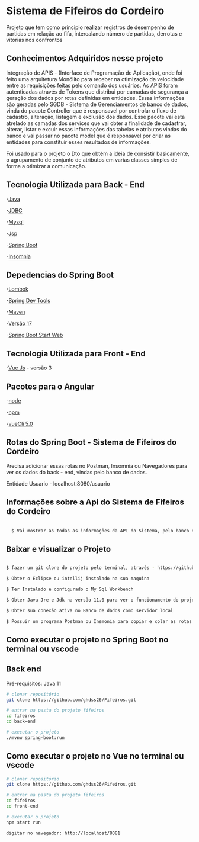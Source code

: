 # Sistema de Fifeiros do Cordeiro 

Projeto que tem como principio realizar registros de desempenho de partidas em relação ao fifa, intercalando número de partidas, derrotas e vitorias 
nos confrontos 

## Conhecimentos Adquiridos nesse projeto 

Integração de APIS - (Interface de Programação de Aplicação), onde foi feito uma arquitetura Monólito para receber na otimização da velocidade 
entre as requisições feitas pelo comando dos usuários. As APIS foram autenticadas através de Tokens que distribui por camadas de segurança 
a geração dos dados por rotas definidas em entidades. Essas informações são geradas pelo SGDB - Sistema de Gerenciamentos de banco de dados, vinda do 
pacote Controller que é responsavel por controlar o fluxo de cadastro, alteração, listagem e exclusão dos dados. Esse pacote vai esta atrelado as camadas
dos services que vai obter a finalidade de cadastrar, alterar, listar e excuir essas informações das tabelas e atributos vindas do banco e vai passar no 
pacote model que é responsavel por criar as entidades para constituir esses resultados de informações. 

Foi usado para o projeto o Dto que obtém a ideia de consistir basicamente, 
o agrupamento de conjunto de atributos em varias classes simples de forma a otimizar a comunicação.

## Tecnologia Utilizada para Back - End 

-[Java](https://www.java.com/pt-BR/download/ie_manual.jsp?locale=pt_BR) 

-[JDBC](https://www.oracle.com/br/database/technologies/appdev/jdbc.html) 

-[Mysql](https://www.mysql.com/)

-[Jsp](https://www.ibm.com/docs/pt-br/rsas/7.5.0?topic=files-javaserver-pages-jsp-technology) 

-[Spring Boot](https://spring.io/projects/spring-boot) 

-[Insomnia](https://insomnia.rest/download) 

## Depedencias do Spring Boot 

-[Lombok](https://imasters.com.br/back-end/projeto-lombok-escrevendo-menos-codigo-em-java) 

-[Spring Dev Tools](https://www.javatpoint.com/spring-boot-devtools) 

-[Maven](https://mvnrepository.com/artifact/org.springframework.boot/spring-boot-devtools)

-[Versão 17](https://www.oracle.com/br/java/technologies/javase/jdk17-archive-downloads.html)

-[Spring Boot Start Web](https://www.javatpoint.com/spring-boot-starter-web)

## Tecnologia Utilizada para Front - End 

-[Vue Js](https://vuejs.org/) - versão 3 

## Pacotes para o Angular 

-[node](https://nodejs.org/en/download) 

-[npm](https://docs.npmjs.com/downloading-and-installing-node-js-and-npm)

-[vueCli 5.0](https://www.npmjs.com/package/@vue/cli/v/5.0.8)

## Rotas do Spring Boot - Sistema de Fifeiros do Cordeiro 

Precisa adicionar essas rotas no Postman, Insomnia ou Navegadores para ver os dados do back - end, vindas pelo banco de dados.

Entidade Usuario - localhost:8080/usuario 

## Informações sobre a Api do Sistema de Fifeiros do Cordeiro  

```bash 
  
  $ Vai mostrar as todas as informações da API do Sistema, pelo banco de dados no programa Insomnia
```


## Baixar e visualizar o Projeto 

  ```bash 
  
  $ fazer um git clone do projeto pelo terminal, através - https://github.com/ghdss26/Cdp.git
  
  $ Obter o Eclipse ou intellij instalado na sua maquina
  
  $ Ter Instalado e configurado o My Sql Workbench 
  
  $ Obter Java Jre e Jdk na versão 11.0 para ver o funcionamento do projeto e Testar ele
  
  $ Obter sua conexão ativa no Banco de dados como servidor local 
  
  $ Possuir um programa Postman ou Insmonia para copiar e colar as rotas das entidades e ver o crud completo
 
```
## Como executar o projeto no Spring Boot no terminal ou vscode

## Back end
Pré-requisitos: Java 11

```bash
# clonar repositório
git clone https://github.com/ghdss26/Fifeiros.git

# entrar na pasta do projeto fifeiros
cd fifeiros 
cd back-end 

# executar o projeto
./mvnw spring-boot:run
```
## Como executar o projeto no Vue no terminal ou vscode

```bash
# clonar repositório
git clone https://github.com/ghdss26/Fifeiros.git

# entrar na pasta do projeto fifeiros
cd fifeiros 
cd front-end 

# executar o projeto
npm start run 

digitar no navegador: http://localhost/8081 
```

